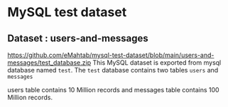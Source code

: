 # MySQL test dataset

## Dataset : users-and-messages

https://github.com/eMahtab/mysql-test-dataset/blob/main/users-and-messages/test_database.zip
This MySQL dataset is exported from mysql database named `test`.
The `test` database contains two tables `users` and `messages`

users table contains 10 Million records and messages table contains 100 Million records.

